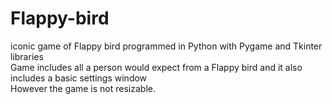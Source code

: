 # Flappy-bird
iconic game of Flappy bird programmed in Python with Pygame and Tkinter libraries <br>
Game includes all a person would expect from a Flappy bird and it also includes a basic settings window <br>
However the game is not resizable. <br>
